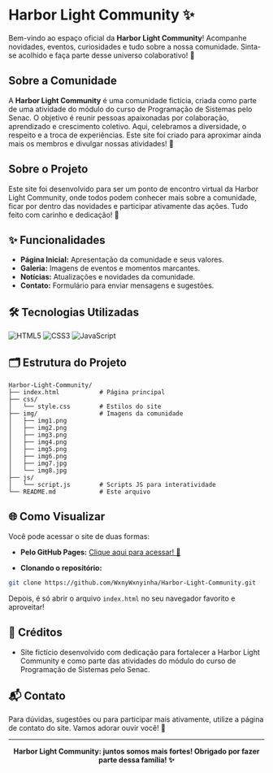 # Harbor Light Community ✨

Bem-vindo ao espaço oficial da **Harbor Light Community**!
Acompanhe novidades, eventos, curiosidades e tudo sobre a nossa comunidade. Sinta-se acolhido e faça parte desse universo colaborativo! 🌟



## Sobre a Comunidade

A **Harbor Light Community** é uma comunidade fictícia, criada como parte de uma atividade do módulo do curso de Programação de Sistemas pelo Senac. O objetivo é reunir pessoas apaixonadas por colaboração, aprendizado e crescimento coletivo. Aqui, celebramos a diversidade, o respeito e a troca de experiências. Este site foi criado para aproximar ainda mais os membros e divulgar nossas atividades! 🚀


## Sobre o Projeto
Este site foi desenvolvido para ser um ponto de encontro virtual da Harbor Light Community, onde todos podem conhecer mais sobre a comunidade, ficar por dentro das novidades e participar ativamente das ações. Tudo feito com carinho e dedicação! 🤝


## ✨ Funcionalidades
- **Página Inicial:** Apresentação da comunidade e seus valores.
- **Galeria:** Imagens de eventos e momentos marcantes.
- **Notícias:** Atualizações e novidades da comunidade.
- **Contato:** Formulário para enviar mensagens e sugestões.


## 🛠️ Tecnologias Utilizadas

![HTML5](https://img.shields.io/badge/HTML5-E34F26?style=for-the-badge&logo=html5&logoColor=fff)
![CSS3](https://img.shields.io/badge/CSS3-1572B6?style=for-the-badge&logo=css3&logoColor=fff)
![JavaScript](https://img.shields.io/badge/JavaScript-F7DF1E?style=for-the-badge&logo=javascript&logoColor=222)


## 🗂️ Estrutura do Projeto

```
Harbor-Light-Community/
├── index.html           # Página principal
├── css/
│   └── style.css        # Estilos do site
├── img/                 # Imagens da comunidade
│   ├── img1.png
│   ├── img2.png
│   ├── img3.png
│   ├── img4.png
│   ├── img5.png
│   ├── img6.png
│   ├── img7.jpg
│   └── img8.jpg
├── js/
│   └── script.js        # Scripts JS para interatividade
└── README.md            # Este arquivo
```


## 🌐 Como Visualizar

Você pode acessar o site de duas formas:

- **Pelo GitHub Pages:** [Clique aqui para acessar! 🚀](https://wxnywxnyinha.github.io/Harbor-Light-Community/)

- **Clonando o repositório:**

```bash
git clone https://github.com/WxnyWxnyinha/Harbor-Light-Community.git
```
Depois, é só abrir o arquivo `index.html` no seu navegador favorito e aproveitar!



## 🎀 Créditos

- Site fictício desenvolvido com dedicação para fortalecer a Harbor Light Community e como parte das atividades do módulo do curso de Programação de Sistemas pelo Senac.


## 📬 Contato
Para dúvidas, sugestões ou para participar mais ativamente, utilize a página de contato do site. Vamos adorar ouvir você! 💌


---
<div align="center">
	<b>Harbor Light Community: juntos somos mais fortes! Obrigado por fazer parte dessa família! ✨</b>
</div>